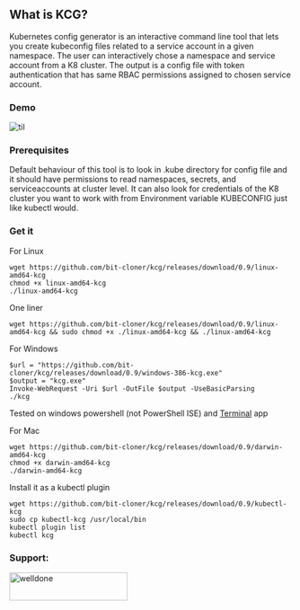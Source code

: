 ## What is KCG?
Kubernetes config generator is an interactive command line tool that lets you create kubeconfig files
related to a service account in a given namespace. The user can interactively chose a namespace and service account from a K8 cluster.
The output is a config file with token authentication that has same RBAC permissions assigned to chosen
service account.

### Demo
![til](./usage.gif)

### Prerequisites 

Default behaviour of this tool is to look in .kube directory for config file and it should have permissions to read namespaces, secrets, and serviceaccounts at cluster level.
It can also look for credentials of the K8 cluster you want to work with from Environment variable KUBECONFIG just like kubectl would.

### Get it

For Linux

```
wget https://github.com/bit-cloner/kcg/releases/download/0.9/linux-amd64-kcg
chmod +x linux-amd64-kcg
./linux-amd64-kcg
```
One liner

```
wget https://github.com/bit-cloner/kcg/releases/download/0.9/linux-amd64-kcg && sudo chmod +x ./linux-amd64-kcg && ./linux-amd64-kcg
```

For Windows 

```
$url = "https://github.com/bit-cloner/kcg/releases/download/0.9/windows-386-kcg.exe"
$output = "kcg.exe"
Invoke-WebRequest -Uri $url -OutFile $output -UseBasicParsing
./kcg
```
Tested on windows powershell (not PowerShell ISE) and [Terminal](https://github.com/microsoft/terminal) app

For Mac

```
wget https://github.com/bit-cloner/kcg/releases/download/0.9/darwin-amd64-kcg
chmod +x darwin-amd64-kcg
./darwin-amd64-kcg

```
Install it as a kubectl plugin

```
wget https://github.com/bit-cloner/kcg/releases/download/0.9/kubectl-kcg
sudo cp kubectl-kcg /usr/local/bin
kubectl plugin list
kubectl kcg
```
<h3 align="left">Support:</h3>
<p><a href="https://www.buymeacoffee.com/welldone"> <img align="left" src="https://cdn.buymeacoffee.com/buttons/v2/default-yellow.png" height="50" width="210" alt="welldone" /></a></p><br><br>

